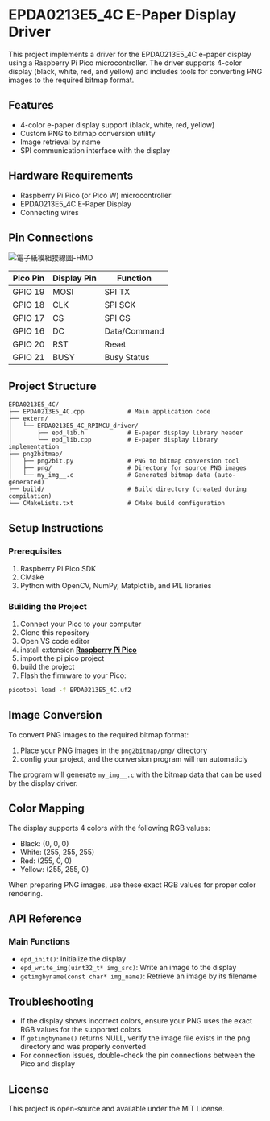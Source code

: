 # EPDA0213E5_4C E-Paper Display Driver

This project implements a driver for the EPDA0213E5_4C e-paper display using a Raspberry Pi Pico microcontroller. The driver supports 4-color display (black, white, red, and yellow) and includes tools for converting PNG images to the required bitmap format.

## Features

- 4-color e-paper display support (black, white, red, yellow)
- Custom PNG to bitmap conversion utility
- Image retrieval by name
- SPI communication interface with the display

## Hardware Requirements

- Raspberry Pi Pico (or Pico W) microcontroller
- EPDA0213E5_4C E-Paper Display
- Connecting wires

## Pin Connections

![電子紙模組接線圖-HMD](https://hackmd.io/_uploads/rJpVUtgi1l.png)

| Pico Pin | Display Pin | Function |
|----------|-------------|----------|
| GPIO 19  | MOSI        | SPI TX   |
| GPIO 18  | CLK         | SPI SCK  |
| GPIO 17  | CS          | SPI CS   |
| GPIO 16  | DC          | Data/Command |
| GPIO 20  | RST         | Reset    |
| GPIO 21  | BUSY        | Busy Status |

## Project Structure

```
EPDA0213E5_4C/
├── EPDA0213E5_4C.cpp            # Main application code
├── extern/
│   └── EPDA0213E5_4C_RPIMCU_driver/
│       ├── epd_lib.h            # E-paper display library header
│       └── epd_lib.cpp          # E-paper display library implementation
├── png2bitmap/
│   ├── png2bit.py               # PNG to bitmap conversion tool
│   ├── png/                     # Directory for source PNG images
│   └── my_img__.c               # Generated bitmap data (auto-generated)
├── build/                       # Build directory (created during compilation)
└── CMakeLists.txt               # CMake build configuration
```

## Setup Instructions

### Prerequisites

1. Raspberry Pi Pico SDK
2. CMake
3. Python with OpenCV, NumPy, Matplotlib, and PIL libraries

### Building the Project

1. Connect your Pico to your computer
2. Clone this repository
3. Open VS code editor
4. install extension [**Raspberry Pi Pico**](https://marketplace.visualstudio.com/items?itemName=raspberry-pi.raspberry-pi-pico)
5. import the pi pico project
6. build the project
7. Flash the firmware to your Pico:

```bash
picotool load -f EPDA0213E5_4C.uf2
```

## Image Conversion

To convert PNG images to the required bitmap format:

1. Place your PNG images in the `png2bitmap/png/` directory
2. config your project, and the conversion program will run automaticly

The program will generate `my_img__.c` with the bitmap data that can be used by the display driver.

## Color Mapping

The display supports 4 colors with the following RGB values:

- Black: (0, 0, 0)
- White: (255, 255, 255)
- Red: (255, 0, 0)
- Yellow: (255, 255, 0)

When preparing PNG images, use these exact RGB values for proper color rendering.

## API Reference

### Main Functions

- `epd_init()`: Initialize the display
- `epd_write_img(uint32_t* img_src)`: Write an image to the display
- `getimgbyname(const char* img_name)`: Retrieve an image by its filename

## Troubleshooting

- If the display shows incorrect colors, ensure your PNG uses the exact RGB values for the supported colors
- If `getimgbyname()` returns NULL, verify the image file exists in the png directory and was properly converted
- For connection issues, double-check the pin connections between the Pico and display

## License

This project is open-source and available under the MIT License.
